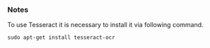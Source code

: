 ### Notes

To use Tesseract it is necessary to install it via following command.
```
sudo apt-get install tesseract-ocr
```
